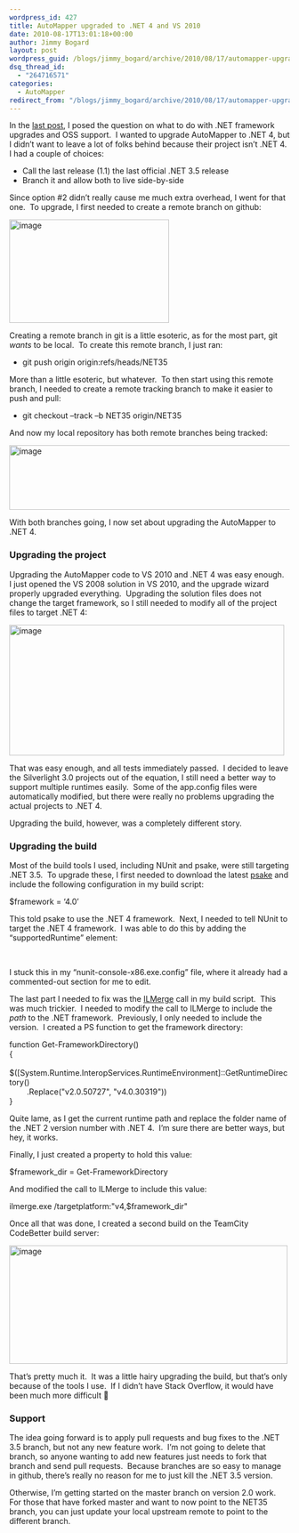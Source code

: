 ```yaml
---
wordpress_id: 427
title: AutoMapper upgraded to .NET 4 and VS 2010
date: 2010-08-17T13:01:18+00:00
author: Jimmy Bogard
layout: post
wordpress_guid: /blogs/jimmy_bogard/archive/2010/08/17/automapper-upgraded-to-net-4-and-vs-2010.aspx
dsq_thread_id:
  - "264716571"
categories:
  - AutoMapper
redirect_from: "/blogs/jimmy_bogard/archive/2010/08/17/automapper-upgraded-to-net-4-and-vs-2010.aspx/"
---
```

In the [last post](https://lostechies.com/blogs/jimmy_bogard/archive/2010/08/05/oss-and-the-net-framework-upgrade.aspx), I posed the question on what to do with .NET framework upgrades and OSS support.&#160; I wanted to upgrade AutoMapper to .NET 4, but I didn’t want to leave a lot of folks behind because their project isn’t .NET 4.&#160; I had a couple of choices:

  * Call the last release (1.1) the last official .NET 3.5 release
  * Branch it and allow both to live side-by-side

Since option #2 didn’t really cause me much extra overhead, I went for that one.&#160; To upgrade, I first needed to create a remote branch on github:

[<img style="border-bottom: 0px;border-left: 0px;border-top: 0px;border-right: 0px" border="0" alt="image" src="https://lostechies.com/content/jimmybogard/uploads/2011/03/image_thumb_27123F22.png" width="287" height="186" />](https://lostechies.com/content/jimmybogard/uploads/2011/03/image_7586D18C.png) 

Creating a remote branch in git is a little esoteric, as for the most part, git _wants_ to be local.&#160; To create this remote branch, I just ran:

  * git push origin origin:refs/heads/NET35

More than a little esoteric, but whatever.&#160; To then start using this remote branch, I needed to create a remote tracking branch to make it easier to push and pull:

  * git checkout –track –b NET35 origin/NET35

And now my local repository has both remote branches being tracked:

[<img style="border-bottom: 0px;border-left: 0px;border-top: 0px;border-right: 0px" border="0" alt="image" src="https://lostechies.com/content/jimmybogard/uploads/2011/03/image_thumb_1B104EEE.png" width="507" height="116" />](https://lostechies.com/content/jimmybogard/uploads/2011/03/image_6D8F2F2A.png) 

With both branches going, I now set about upgrading the AutoMapper to .NET 4.

### 

### Upgrading the project

Upgrading the AutoMapper code to VS 2010 and .NET 4 was easy enough.&#160; I just opened the VS 2008 solution in VS 2010, and the upgrade wizard properly upgraded everything.&#160; Upgrading the solution files does not change the target framework, so I still needed to modify all of the project files to target .NET 4:

[<img style="border-bottom: 0px;border-left: 0px;border-top: 0px;border-right: 0px" border="0" alt="image" src="https://lostechies.com/content/jimmybogard/uploads/2011/03/image_thumb_3DF1109E.png" width="494" height="235" />](https://lostechies.com/content/jimmybogard/uploads/2011/03/image_05B29986.png) 

That was easy enough, and all tests immediately passed.&#160; I decided to leave the Silverlight 3.0 projects out of the equation, I still need a better way to support multiple runtimes easily.&#160; Some of the app.config files were automatically modified, but there were really no problems upgrading the actual projects to .NET 4.

Upgrading the build, however, was a completely different story.

### Upgrading the build

Most of the build tools I used, including NUnit and psake, were still targeting .NET 3.5.&#160; To upgrade these, I first needed to download the latest [psake](https://github.com/JamesKovacs/psake) and include the following configuration in my build script:

$framework = &#8216;4.0&#8217;

This told psake to use the .NET 4 framework.&#160; Next, I needed to tell NUnit to target the .NET 4 framework.&#160; I was able to do this by adding the “supportedRuntime” element:

<startup>   
&#160;&#160;&#160; <requiredRuntime version="v4.0.20506" />   
</startup>

I stuck this in my “nunit-console-x86.exe.config” file, where it already had a commented-out section for me to edit.

The last part I needed to fix was the [ILMerge](http://research.microsoft.com/en-us/people/mbarnett/ilmerge.aspx) call in my build script.&#160; This was much trickier.&#160; I needed to modify the call to ILMerge to include the _path_ to the .NET framework.&#160; Previously, I only needed to include the version.&#160; I created a PS function to get the framework directory:

function Get-FrameworkDirectory()   
{   
&#160;&#160;&#160; $([System.Runtime.InteropServices.RuntimeEnvironment]::GetRuntimeDirectory()   
&#160;&#160;&#160;&#160;&#160;&#160;&#160; .Replace("v2.0.50727", "v4.0.30319"))   
}

Quite lame, as I get the current runtime path and replace the folder name of the .NET 2 version number with .NET 4.&#160; I’m sure there are better ways, but hey, it works.

Finally, I just created a property to hold this value:

$framework_dir = Get-FrameworkDirectory

And modified the call to ILMerge to include this value:

ilmerge.exe /targetplatform:"v4,$framework_dir"

Once all that was done, I created a second build on the TeamCity CodeBetter build server:

[<img style="border-bottom: 0px;border-left: 0px;border-top: 0px;border-right: 0px" border="0" alt="image" src="https://lostechies.com/content/jimmybogard/uploads/2011/03/image_thumb_58BD36AA.png" width="500" height="213" />](https://lostechies.com/content/jimmybogard/uploads/2011/03/image_325B535F.png) 

That’s pretty much it.&#160; It was a little hairy upgrading the build, but that’s only because of the tools I use.&#160; If I didn’t have Stack Overflow, it would have been much more difficult 🙂

### 

### Support

The idea going forward is to apply pull requests and bug fixes to the .NET 3.5 branch, but not any new feature work.&#160; I’m not going to delete that branch, so anyone wanting to add new features just needs to fork that branch and send pull requests.&#160; Because branches are so easy to manage in github, there’s really no reason for me to just kill the .NET 3.5 version.

Otherwise, I’m getting started on the master branch on version 2.0 work.&#160; For those that have forked master and want to now point to the NET35 branch, you can just update your local upstream remote to point to the different branch.